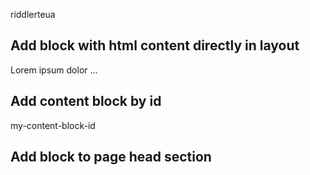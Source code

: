 riddlerteua
## Add block with html content directly in layout
<referenceContainer name="content">
    <block class="Magento\Framework\View\Element\Text" name="my.block.name">
        <arguments>
            <argument translate="true" name="text" xsi:type="string">
                Lorem ipsum dolor ...
            </argument>
        </arguments>
    </block>
</referenceContainer>

## Add content block by id
<referenceContainer name="content">
    <block class="Magento\Cms\Block\Block" name="my.content.block">
        <arguments>
            <argument name="block_id" xsi:type="string">my-content-block-id</argument>
        </arguments>
    </block>
</referenceContainer>

## Add block to page head section
<referenceBlock name="head.additional">
    <block class="Magento\Framework\View\Element\Text" 
           name="my.block.name" 
           template="Vendor_Module::template.phtml" />
</referenceBlock>